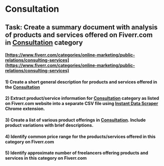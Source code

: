 # Consultation
## Task: Create a summary document with analysis of products and services offered on Fiverr.com in [Consultation](https://www.fiverr.com/categories/online-marketing/public-relations/consulting-services) category
#### [https://www.fiverr.com/categories/online-marketing/public-relations/consulting-services](https://www.fiverr.com/categories/online-marketing/public-relations/consulting-services)
#### 1) Create a short general description for products and services offered in the [Consultation](https://www.fiverr.com/categories/online-marketing/public-relations/consulting-services)
#### 2) Extract product/service information for [Consultation](https://www.fiverr.com/categories/online-marketing/public-relations/consulting-services) category as listed on Fiverr.com website into a separate CSV file using [Instant Data Scraper](https://chrome.google.com/webstore/detail/instant-data-scraper/ofaokhiedipichpaobibbnahnkdoiiah) Chrome extension.
#### 3) Create a list of various product offerings in [Consultation](https://www.fiverr.com/categories/online-marketing/public-relations/consulting-services). Include product variations with brief descriptions.
#### 4) Identify common price range for the products/services offered in this category on Fiverr.com
#### 5) Identify approximate number of freelancers offering products and services in this category on Fiverr.com
